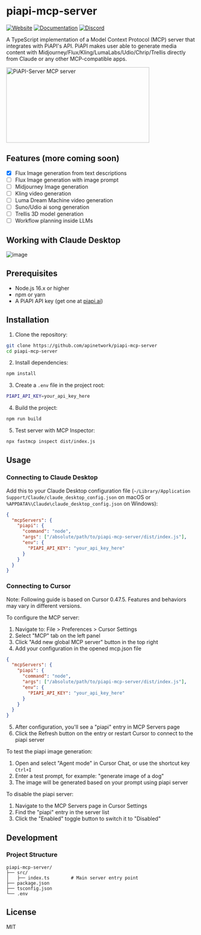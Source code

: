 # piapi-mcp-server
[![Website](https://img.shields.io/badge/Website-piapi.ai-blue?style=flat-square&logo=internet-explorer)](https://piapi.ai)
[![Documentation](https://img.shields.io/badge/Documentation-docs-green?style=flat-square&logo=bookstack)](https://piapi.ai/docs)
[![Discord](https://img.shields.io/badge/Discord-Join%20chat-7289da?style=flat-square&logo=discord)](https://discord.gg/qRRvcGa7Wb)

A TypeScript implementation of a Model Context Protocol (MCP) server that integrates with PiAPI's API. PiAPI makes user able to generate media content with Midjourney/Flux/Kling/LumaLabs/Udio/Chrip/Trellis directly from Claude or any other MCP-compatible apps.

<a href="https://glama.ai/mcp/servers/ywvke8xruo"><img width="380" height="200" src="https://glama.ai/mcp/servers/ywvke8xruo/badge" alt="PiAPI-Server MCP server" /></a>

## Features (more coming soon)

- [x] Flux Image generation from text descriptions
- [ ] Flux Image generation with image prompt
- [ ] Midjourney Image generation
- [ ] Kling video generation
- [ ] Luma Dream Machine video generation
- [ ] Suno/Udio ai song generation
- [ ] Trellis 3D model generation
- [ ] Workflow planning inside LLMs

## Working with Claude Desktop
![image](https://github.com/user-attachments/assets/a7567797-47e1-43dd-9505-f2677f9fa4f6)


## Prerequisites

- Node.js 16.x or higher
- npm or yarn
- A PiAPI API key (get one at [piapi.ai](https://piapi.ai/workspace/key))

## Installation

1. Clone the repository:
```bash
git clone https://github.com/apinetwork/piapi-mcp-server
cd piapi-mcp-server
```

2. Install dependencies:
```bash
npm install
```

3. Create a `.env` file in the project root:
```bash
PIAPI_API_KEY=your_api_key_here
```

4. Build the project:
```bash
npm run build
```

5. Test server with MCP Inspector:
```bash
npx fastmcp inspect dist/index.js
```

## Usage

### Connecting to Claude Desktop

Add this to your Claude Desktop configuration file (`~/Library/Application Support/Claude/claude_desktop_config.json` on macOS or `%APPDATA%\Claude\claude_desktop_config.json` on Windows):

```json
{
  "mcpServers": {
    "piapi": {
      "command": "node",
      "args": ["/absolute/path/to/piapi-mcp-server/dist/index.js"],
      "env": {
        "PIAPI_API_KEY": "your_api_key_here"
      }
    }
  }
}
```

### Connecting to Cursor

Note: Following guide is based on Cursor 0.47.5. Features and behaviors may vary in different versions.

To configure the MCP server:

1. Navigate to: File > Preferences > Cursor Settings
2. Select "MCP" tab on the left panel
3. Click "Add new global MCP server" button in the top right
4. Add your configuration in the opened mcp.json file

```json
{
  "mcpServers": {
    "piapi": {
      "command": "node",
      "args": ["/absolute/path/to/piapi-mcp-server/dist/index.js"],
      "env": {
        "PIAPI_API_KEY": "your_api_key_here"
      }
    }
  }
}
```

5. After configuration, you'll see a "piapi" entry in MCP Servers page
6. Click the Refresh button on the entry or restart Cursor to connect to the piapi server

To test the piapi image generation:

1. Open and select "Agent mode" in Cursor Chat, or use the shortcut key `Ctrl+I`
2. Enter a test prompt, for example: "generate image of a dog"
3. The image will be generated based on your prompt using piapi server

To disable the piapi server:

1. Navigate to the MCP Servers page in Cursor Settings
2. Find the "piapi" entry in the server list
3. Click the "Enabled" toggle button to switch it to "Disabled"


## Development

### Project Structure
```
piapi-mcp-server/
├── src/
│   ├── index.ts        # Main server entry point
├── package.json
├── tsconfig.json
└── .env
```


## License

MIT
